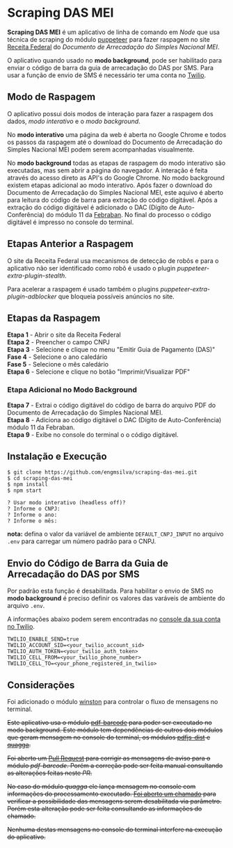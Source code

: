 # Scraping DAS MEI
**Scraping DAS MEI** é um aplicativo de linha de comando em *Node* que usa técnica de scraping do módulo [puppeteer](https://github.com/puppeteer/puppeteer/tree/main) para fazer raspagem no site [Receita Federal](http://www8.receita.fazenda.gov.br/SimplesNacional/Aplicacoes/ATSPO/pgmei.app/Identificacao) do *Documento de Arrecadação do Simples Nacional MEI*.

O aplicativo quando usado no **modo background**, pode ser habilitado para enviar o código de barra da guia de arrecadação do DAS por SMS. Para usar a função de envio de SMS é necessário ter uma conta no [Twilio](https://www.twilio.com/).

## Modo de Raspagem

O aplicativo possui dois modos de interação para fazer a raspagem dos dados, *modo interativo* e o *modo background*.

No **modo interativo** uma página da web é aberta no Google Chrome e todos os passos da raspagem até o download do Documento de Arrecadação do Simples Nacional MEI podem serem acompanhadas visualmente.

No **modo background** todas as etapas de raspagem do modo interativo são executadas, mas sem abrir a página do navegador. A interação é feita através do acesso direto as API's do Google Chrome. No modo background existem etapas adicional ao modo interativo. Após fazer o download do Documento de Arrecadação do Simples Nacional MEI, este aquivo é aberto para leitura do código de barra para extração do código digitável. Após a extração do código digitável é adicionado o DAC (Dígito de Auto-Conferência) do módulo 11 da [Febraban](https://cmsarquivos.febraban.org.br/Arquivos/documentos/PDF/Layout%20-%20C%C3%B3digo%20de%20Barras%20ATUALIZADO.pdf). No final do processo o código digitável é impresso no console do terminal.

## Etapas Anterior a Raspagem

O site da Receita Federal usa mecanismos de detecção de robôs e para o aplicativo não ser identificado como robô é usado o plugin *puppeteer-extra-plugin-stealth*.

Para acelerar a raspagem é usado também o plugins *puppeteer-extra-plugin-adblocker* que bloqueia possíveis anúncios no site.

## Etapas da Raspagem

**Etapa 1** - Abrir o site da Receita Federal  
**Etapa 2** - Preencher o campo CNPJ  
**Etapa 3** - Selecione e clique no menu "Emitir Guia de Pagamento (DAS)"  
**Fase 4** - Selecione o ano caledário  
**Fase 5** - Selecione o mês caledário  
**Etapa 6** - Selecione e clique no botão "Imprimir/Visualizar PDF"  

### Etapa Adicional no Modo Background

**Etapa 7** - Extrai o código digitável do código de barra do arquivo PDF do Documento de Arrecadação do Simples Nacional MEI.  
**Etapa 8** - Adiciona ao código digitável o DAC (Dígito de Auto-Conferência) módulo 11 da Febraban.  
**Etapa 9** - Exibe no console do terminal o o código digitável.  

## Instalação e Execução

```
$ git clone https://github.com/engmsilva/scraping-das-mei.git
$ cd scraping-das-mei
$ npm install
$ npm start

? Usar modo interativo (headless off)?
? Informe o CNPJ:
? Informe o ano:
? Informe o mês:
```
**nota:** defina o valor da variável de ambiente `DEFAULT_CNPJ_INPUT` no arquivo `.env` para carregar um número padrão para o CNPJ.

## Envio do Código de Barra da Guia de Arrecadação do DAS por SMS

Por padrão esta função é desabilitada. Para habilitar o envio de SMS no **modo background** é preciso definir os valores das varáveis de ambiente do arquivo `.env`.

A informações abaixo podem serem encontradas no [console da sua conta no Twilio](https://console.twilio.com/).

```
TWILIO_ENABLE_SEND=true
TWILIO_ACCOUNT_SID=<your_twilio_account_sid>
TWILIO_AUTH_TOKEN=<your_twilio_auth_token>
TWILIO_CELL_FROM=<your_twilio_phone_number>
TWILIO_CELL_TO=<your_phone_registered_in_twilio>
```



## Considerações

Foi adicionado o módulo [winston](https://github.com/winstonjs/winston) para controlar o fluxo de mensagens no terminal.

<s>Este aplicativo usa o módulo [pdf-barcode](https://github.com/rexshijaku/PDFBarcodeJS) para poder ser executado no modo background. Este módulo tem dependências de outros dois módulos que geram mensagem no console do terminal, os módulos [pdfjs-dist](https://github.com/mozilla/pdfjs-dist) e [quagga](https://github.com/serratus/quaggaJS).

Foi aberto um [Pull Request](https://github.com/rexshijaku/PDFBarcodeJS/pull/6) para corrigir as mensagens de aviso para o módulo *pdf-barcode*. Porém a correção pode ser feita manual consultando as alterações feitas neste *PR*.

No caso do módulo *quagga* ele lança mensagem no console com informações do processamento executado. [Foi aberto um chamado](https://github.com/serratus/quaggaJS/issues/491) para verificar a possibilidade das mensagens serem desabilitada via parâmetro. Porém esta alteração pode ser feita consultando as informações do chamado.

Nenhuma destas mensagens no console do terminal interfere na execução do aplicativo.<s>












